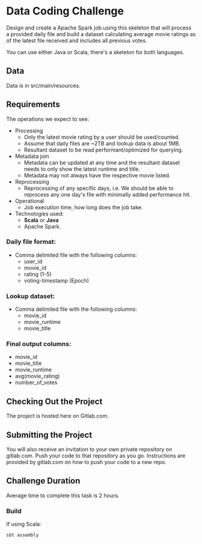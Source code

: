 Data Coding Challenge
=======================
Design and create a Apache Spark job using this skeleton that will process a provided daily file and build a dataset calculating average movie ratings as of the latest file received and includes all previous votes.

You can use either Java or Scala, there's a skeleton for both languages.

Data
--------------
Data is in src/main/resources.

## Requirements
The operations we expect to see:
- Processing
  - Only the latest movie rating by a user should be used/counted.
  - Assume that daily files are ~2TB and lookup data is about 1MB.
  - Resultant dataset to be read performant/optimized for querying.
- Metadata join
  - Metadata can be updated at any time and the resultant dataset needs to only show the latest runtime and title.
  - Metadata may not always have the respective movie listed.
- Reprocessing
  - Reprocessing of any specific days, i.e. We should be able to reprocess any one day's file with minimally added performance hit.
- Operational
  - Job execution time, how long does the job take.
- Technologies used:
  - **Scala** or **Java**
  - Apache Spark.


### Daily file format:
- Comma delimited file with the following columns:
  - user_id
  - movie_id
  - rating (1-5)
  - voting-timestamp (Epoch)

### Lookup dataset:
- Comma delimited file with the following columns:
  - movie_id
  - movie_runtime
  - movie_title


### Final output columns:
- movie_id
- movie_title
- movie_runtime
- avg(movie_rating)
- number_of_votes

## Checking Out the Project
The project is hosted here on Gitlab.com.

## Submitting the Project
You will also receive an invitation to your own private repository on gitlab.com. Push your code to that repository as
you go. Instructions are provided by gitlab.com on how to push your code to a new repo.

## Challenge Duration
Average time to complete this task is 2 hours.

### Build

If using Scala:

```bash
sbt assembly
```

